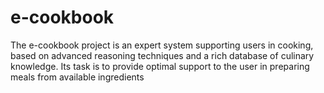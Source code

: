 # e-cookbook
The e-cookbook project is an expert system supporting users in cooking, based on advanced reasoning techniques and a rich database of culinary knowledge. Its task is to provide optimal support to the user in preparing meals from available ingredients

